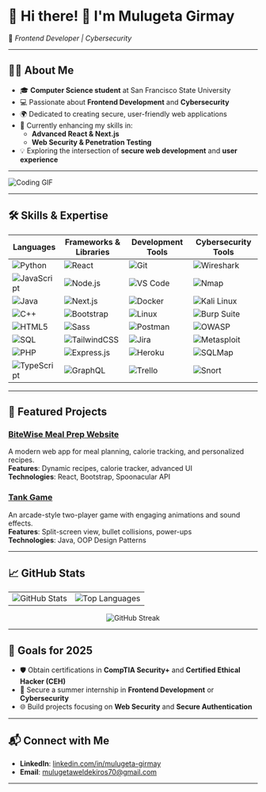 # 🌟 Hi there! 👋 I'm **Mulugeta Girmay**  
🌟 *Frontend Developer | Cybersecurity*

---

## 👨‍💻 About Me
- 🎓 **Computer Science student** at San Francisco State University  
- 💻 Passionate about **Frontend Development** and **Cybersecurity**  
- 🌍 Dedicated to creating secure, user-friendly web applications  
- 🌱 Currently enhancing my skills in:
  - **Advanced React & Next.js**
  - **Web Security & Penetration Testing**  
- 💡 Exploring the intersection of **secure web development** and **user experience**  

---

![Coding GIF](https://media.giphy.com/media/L1R1tvI9svkIWwpVYr/giphy.gif)

---

## 🛠 Skills & Expertise

<div align="center">

| **Languages**         | **Frameworks & Libraries** | **Development Tools** | **Cybersecurity Tools** |
|------------------------|----------------------------|------------------------|--------------------------|
| ![Python](https://img.shields.io/badge/Python-3776AB?style=for-the-badge&logo=python&logoColor=white) | ![React](https://img.shields.io/badge/React-61DAFB?style=for-the-badge&logo=react&logoColor=black) | ![Git](https://img.shields.io/badge/Git-F05032?style=for-the-badge&logo=git&logoColor=white) | ![Wireshark](https://img.shields.io/badge/Wireshark-1679A7?style=for-the-badge&logo=wireshark&logoColor=white) |
| ![JavaScript](https://img.shields.io/badge/Javascript-F7DF1E?style=for-the-badge&logo=javascript&logoColor=black) | ![Node.js](https://img.shields.io/badge/Node.js-339933?style=for-the-badge&logo=nodedotjs&logoColor=white) | ![VS Code](https://img.shields.io/badge/VS%20Code-007ACC?style=for-the-badge&logo=visual-studio-code&logoColor=white) | ![Nmap](https://img.shields.io/badge/Nmap-5A5A5A?style=for-the-badge&logo=nmap&logoColor=white) |
| ![Java](https://img.shields.io/badge/Java-007396?style=for-the-badge&logo=java&logoColor=white) | ![Next.js](https://img.shields.io/badge/Next.js-000000?style=for-the-badge&logo=nextdotjs&logoColor=white) | ![Docker](https://img.shields.io/badge/Docker-2496ED?style=for-the-badge&logo=docker&logoColor=white) | ![Kali Linux](https://img.shields.io/badge/Kali%20Linux-557C94?style=for-the-badge&logo=linux&logoColor=white) |
| ![C++](https://img.shields.io/badge/C++-00599C?style=for-the-badge&logo=cplusplus&logoColor=white) | ![Bootstrap](https://img.shields.io/badge/Bootstrap-563D7C?style=for-the-badge&logo=bootstrap&logoColor=white) | ![Linux](https://img.shields.io/badge/Linux-FCC624?style=for-the-badge&logo=linux&logoColor=black) | ![Burp Suite](https://img.shields.io/badge/Burp%20Suite-FF5733?style=for-the-badge&logo=burpsuite&logoColor=white) |
| ![HTML5](https://img.shields.io/badge/HTML5-E34F26?style=for-the-badge&logo=html5&logoColor=white) | ![Sass](https://img.shields.io/badge/Sass-CC6699?style=for-the-badge&logo=sass&logoColor=white) | ![Postman](https://img.shields.io/badge/Postman-FF6C37?style=for-the-badge&logo=postman&logoColor=white) | ![OWASP](https://img.shields.io/badge/OWASP-000000?style=for-the-badge&logo=owasp&logoColor=white) |
| ![SQL](https://img.shields.io/badge/SQL-336791?style=for-the-badge&logo=postgresql&logoColor=white) | ![TailwindCSS](https://img.shields.io/badge/Tailwind_CSS-06B6D4?style=for-the-badge&logo=tailwind-css&logoColor=white) | ![Jira](https://img.shields.io/badge/Jira-0052CC?style=for-the-badge&logo=jira&logoColor=white) | ![Metasploit](https://img.shields.io/badge/Metasploit-346A9C?style=for-the-badge&logo=metasploit&logoColor=white) |
| ![PHP](https://img.shields.io/badge/PHP-777BB4?style=for-the-badge&logo=php&logoColor=white) | ![Express.js](https://img.shields.io/badge/Express.js-000000?style=for-the-badge&logo=express&logoColor=white) | ![Heroku](https://img.shields.io/badge/Heroku-430098?style=for-the-badge&logo=heroku&logoColor=white) | ![SQLMap](https://img.shields.io/badge/SQLMap-F7DF1E?style=for-the-badge&logo=sql&logoColor=black) |
| ![TypeScript](https://img.shields.io/badge/TypeScript-007ACC?style=for-the-badge&logo=typescript&logoColor=white) | ![GraphQL](https://img.shields.io/badge/GraphQL-E10098?style=for-the-badge&logo=graphql&logoColor=white) | ![Trello](https://img.shields.io/badge/Trello-0079BF?style=for-the-badge&logo=trello&logoColor=white) | ![Snort](https://img.shields.io/badge/Snort-800020?style=for-the-badge&logo=snort&logoColor=white) |

</div>


---

## 🚀 Featured Projects
### [BiteWise Meal Prep Website](https://github.com/username/meal-prep)  
A modern web app for meal planning, calorie tracking, and personalized recipes.  
**Features**: Dynamic recipes, calorie tracker, advanced UI  
**Technologies**: React, Bootstrap, Spoonacular API

### [Tank Game](https://github.com/username/tank-game)  
An arcade-style two-player game with engaging animations and sound effects.  
**Features**: Split-screen view, bullet collisions, power-ups  
**Technologies**: Java, OOP Design Patterns

---

## 📈 GitHub Stats

<div align="center">

<table>
  <tr>
    <td>
      <img src="https://github-readme-stats.vercel.app/api?username=mulugeta70&show_icons=true&theme=radical" alt="GitHub Stats" />
    </td>
    <td>
      <img src="https://github-readme-stats.vercel.app/api/top-langs/?username=mulugeta70&layout=compact&theme=radical" alt="Top Languages" />
    </td>
  </tr>
</table>

<img src="https://github-readme-streak-stats.herokuapp.com/?user=mulugeta70&theme=radical&hide_border=true" alt="GitHub Streak" />

</div>


---

## 🎯 Goals for 2025
- 🛡 Obtain certifications in **CompTIA Security+** and **Certified Ethical Hacker (CEH)**  
- 💼 Secure a summer internship in **Frontend Development** or **Cybersecurity**  
- 🌐 Build projects focusing on **Web Security** and **Secure Authentication**  

---

## 📬 Connect with Me  
- **LinkedIn**: [linkedin.com/in/mulugeta-girmay](https://www.linkedin.com/in/mulugeta-girmay-abb016221/)  
- **Email**: [mulugetaweldekiros70@gmail.com](mailto:mulugetaweldekiros70@gmail.com)  

---
